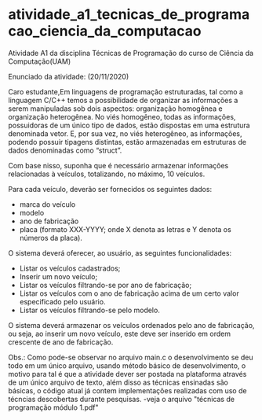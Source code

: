 # atividade_a1_tecnicas_de_programacao_ciencia_da_computacao
 Atividade A1 da disciplina Técnicas de Programação do curso de Ciência da Computação(UAM)

 Enunciado da atividade: (20/11/2020)

 Caro estudante,Em linguagens de programação estruturadas, tal como a linguagem C/C++ temos a possibilidade de organizar as informações a serem manipuladas sob dois aspectos: organização homogênea e organização heterogênea. No viés homogêneo, todas as informações, possuidoras de um único tipo de dados, estão dispostas em uma estrutura denominada vetor. E, por sua vez, no viés heterogêneo, as informações, podendo possuir tipagens distintas, estão armazenadas em estruturas de dados denominadas como “struct”.

Com base nisso, suponha que é necessário armazenar informações relacionadas à veículos, totalizando, no máximo, 10 veículos.

 Para cada veículo, deverão ser fornecidos os seguintes dados:
- marca do veículo
- modelo 
- ano de fabricação
- placa (formato XXX-YYYY; onde X denota as letras e Y denota os números da placa).

O sistema deverá oferecer, ao usuário, as seguintes funcionalidades:
- Listar os veículos cadastrados;
- Inserir um novo veículo;
- Listar os veículos filtrando-se por ano de fabricação;
- Listar os veículos com o ano de fabricação acima de um certo valor especificado pelo usuário. 
- Listar os veículos filtrando-se pelo modelo.

O sistema deverá armazenar os veículos ordenados pelo ano de fabricação, ou seja, ao inserir um novo veículo, este deve ser inserido em ordem crescente de ano de fabricação.


Obs.: Como pode-se observar no arquivo main.c o desenvolvimento se deu todo em um único arquivo, usando método básico de desenvolvimento, o motivo para tal é que a atividade dever ser postada na plataforma através de um único arquivo de texto, além disso as técnicas ensinadas são básicas, o código atual já contem implementações realizadas com uso de técncias descobertas durante pesquisas.
-veja o arquivo "técnicas de programação módulo 1.pdf"

